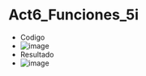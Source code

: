 # Act6_Funciones_5i
- Codigo
- ![image](https://github.com/user-attachments/assets/65a512b0-e33a-449f-abf8-226ea2209003)
- Resultado
- ![image](https://github.com/user-attachments/assets/a325b3c5-dec4-4541-a81b-a127e265bb7b)

